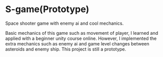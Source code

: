 # S-game(Prototype)
Space shooter game with enemy ai and cool mechanics.

Basic mechanics of this game such as movement of player, I learned and applied with a beginner unity course online. However, I implemented the extra mechanics such as enemy ai and game level changes between asteroids and enemy ship. This project is still a prototype.
